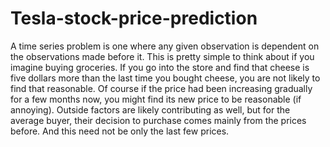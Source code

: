 # Tesla-stock-price-prediction
A time series problem is one where any given observation is dependent on the observations made before it. This is pretty simple to think about if you imagine buying groceries. If you go into the store and find that cheese is five dollars more than the last time you bought cheese, you are not likely to find that reasonable. Of course if the price had been increasing gradually for a few months now, you might find its new price to be reasonable (if annoying). Outside factors are likely contributing as well, but for the average buyer, their decision to purchase comes mainly from the prices before. And this need not be only the last few prices. 

